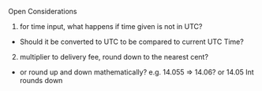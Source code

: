 Open Considerations

1. for time input, what happens if time given is not in UTC? 
  - Should it be converted to UTC to be compared to current UTC Time?
2. multiplier to delivery fee, round down to the nearest cent? 
  - or round up and down mathematically? e.g. 14.055 => 14.06? or 14.05 Int rounds down